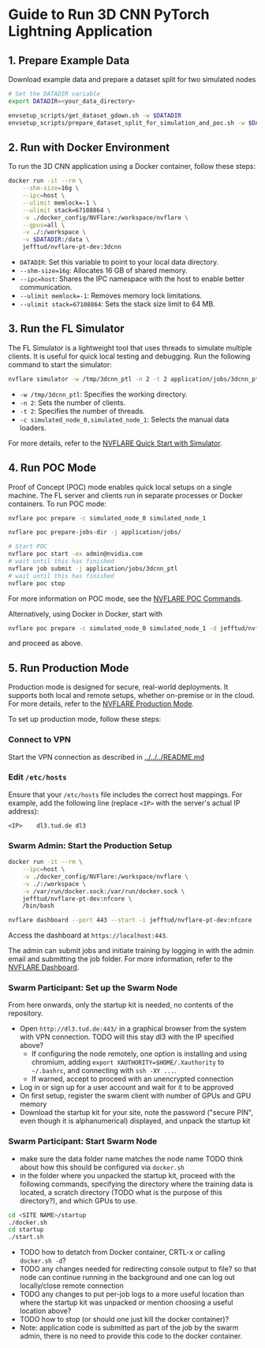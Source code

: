 
# Guide to Run 3D CNN PyTorch Lightning Application

## 1. Prepare Example Data

Download example data and prepare a dataset split for two simulated nodes

```bash
# Set the DATADIR variable
export DATADIR=<your_data_directory>

envsetup_scripts/get_dataset_gdown.sh -w $DATADIR
envsetup_scripts/prepare_dataset_split_for_simulation_and_poc.sh -w $DATADIR
```

## 2. Run with Docker Environment

To run the 3D CNN application using a Docker container, follow these steps:

```bash
docker run -it --rm \
    --shm-size=16g \
    --ipc=host \
    --ulimit memlock=-1 \
    --ulimit stack=67108864 \
    -v ./docker_config/NVFlare:/workspace/nvflare \
    --gpus=all \
    -v ./:/workspace \
    -v $DATADIR:/data \
    jefftud/nvflare-pt-dev:3dcnn
```

- `DATADIR`: Set this variable to point to your local data directory.
- `--shm-size=16g`: Allocates 16 GB of shared memory.
- `--ipc=host`: Shares the IPC namespace with the host to enable better communication.
- `--ulimit memlock=-1`: Removes memory lock limitations.
- `--ulimit stack=67108864`: Sets the stack size limit to 64 MB.

## 3. Run the FL Simulator

The FL Simulator is a lightweight tool that uses threads to simulate multiple clients. It is useful for quick local testing and debugging. Run the following command to start the simulator:

```bash
nvflare simulator -w /tmp/3dcnn_ptl -n 2 -t 2 application/jobs/3dcnn_ptl -c simulated_node_0,simulated_node_1
```

- `-w /tmp/3dcnn_ptl`: Specifies the working directory.
- `-n 2`: Sets the number of clients.
- `-t 2`: Specifies the number of threads.
- `-c simulated_node_0,simulated_node_1`: Selects the manual data loaders.

For more details, refer to the [NVFLARE Quick Start with Simulator](https://nvflare.readthedocs.io/en/2.4.1/getting_started.html#quick-start-with-simulator).

## 4. Run POC Mode

Proof of Concept (POC) mode enables quick local setups on a single machine. The FL server and clients run in separate processes or Docker containers. To run POC mode:

```bash
nvflare poc prepare -c simulated_node_0 simulated_node_1

nvflare poc prepare-jobs-dir -j application/jobs/

# Start POC
nvflare poc start -ex admin@nvidia.com
# wait until this has finished
nvflare job submit -j application/jobs/3dcnn_ptl
# wait until this has finished
nvflare poc stop
```

For more information on POC mode, see the [NVFLARE POC Commands](https://nvflare.readthedocs.io/en/2.4.1/user_guide/nvflare_cli/poc_command.html).

Alternatively, using Docker in Docker, start with

```bash
nvflare poc prepare -c simulated_node_0 simulated_node_1 -d jefftud/nvflare-pt-dev:3dcnn
```
and proceed as above.

## 5. Run Production Mode

Production mode is designed for secure, real-world deployments. It supports both local and remote setups, whether on-premise or in the cloud. For more details, refer to the [NVFLARE Production Mode](https://nvflare.readthedocs.io/en/2.4.1/real_world_fl.html).

To set up production mode, follow these steps:

### Connect to VPN

Start the VPN connection as described in [../../../README.md](../../../README.md)

### Edit `/etc/hosts`

Ensure that your `/etc/hosts` file includes the correct host mappings. For example, add the following line (replace `<IP>` with the server's actual IP address):

```plaintext
<IP>    dl3.tud.de dl3
```

### Swarm Admin: Start the Production Setup

```bash
docker run -it --rm \
    --ipc=host \
    -v ./docker_config/NVFlare:/workspace/nvflare \
    -v ./:/workspace \
    -v /var/run/docker.sock:/var/run/docker.sock \
    jefftud/nvflare-pt-dev:nfcore \
    /bin/bash

nvflare dashboard --port 443 --start -i jefftud/nvflare-pt-dev:nfcore
```

Access the dashboard at `https://localhost:443`.

The admin can submit jobs and initiate training by logging in with the admin email and submitting the job folder. For more information, refer to the [NVFLARE Dashboard](https://nvflare.readthedocs.io/en/2.4.1/user_guide/dashboard_ui.html).

### Swarm Participant: Set up the Swarm Node

From here onwards, only the startup kit is needed, no contents of the repository.

- Open `http://dl3.tud.de:443/` in a graphical browser from the system with VPN connection. TODO will this stay dl3 with the IP specified above?
  - If configuring the node remotely, one option is installing and using chromium, adding `export XAUTHORITY=$HOME/.Xauthority` to `~/.bashrc`, and connecting with `ssh -XY ...`.
  - If warned, accept to proceed with an unencrypted connection
- Log in or sign up for a user account and wait for it to be approved
- On first setup, register the swarm client with number of GPUs and GPU memory
- Download the startup kit for your site, note the password ("secure PIN", even though it is alphanumerical)  displayed, and unpack the startup kit

### Swarm Participant: Start Swarm Node

- make sure the data folder name matches the node name TODO think about how this should be configured via `docker.sh`
- in the folder where you unpacked the startup kit, proceed with the following commands, specifying the directory where the training data is located, a scratch directory (TODO what is the purpose of this directory?), and which GPUs to use.
```bash
cd <SITE NAME>/startup
./docker.sh
cd startup
./start.sh
```
- TODO how to detatch from Docker container, CRTL-x or calling `docker.sh -d`?
- TODO any changes needed for redirecting console output to file? so that node can continue running in the background and one can log out locally/close remote connection
- TODO any changes to put per-job logs to a more useful location than where the startup kit was unpacked or mention choosing a useful location above?
- TODO how to stop (or should one just kill the docker container)?
- Note: application code is submitted as part of the job by the swarm admin, there is no need to provide this code to the docker container.
